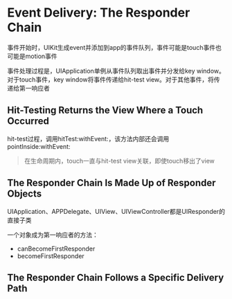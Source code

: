 # Event Delivery: The Responder Chain

事件开始时，UIKit生成event并添加到app的事件队列，事件可能是touch事件也可能是motion事件

事件处理过程是，UIApplication单例从事件队列取出事件并分发给key window。对于touch事件，key window将事件传递给hit-test view。对于其他事件，将传递给第一响应者

## Hit-Testing Returns the View Where a Touch Occurred

hit-test过程，调用hitTest:withEvent:，该方法内部还会调用pointInside:withEvent:

> 在生命周期内，touch一直与hit-test view关联，即使touch移出了view

## The Responder Chain Is Made Up of Responder Objects

UIApplication、APPDelegate、UIView、UIViewController都是UIResponder的直接子类

一个对象成为第一响应者的方法：

* canBecomeFirstResponder
* becomeFirstResponder

## The Responder Chain Follows a Specific Delivery Path



